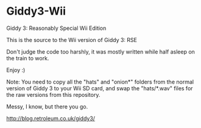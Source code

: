 # Giddy3-Wii
Giddy 3: Reasonably Special Wii Edition

This is the source to the Wii version of Giddy 3: RSE

Don't judge the code too harshly, it was mostly written while half asleep on
the train to work.

Enjoy :)


Note: You need to copy all the "hats" and "onion\*" folders from the normal
version of Giddy 3 to your Wii SD card, and swap the "hats/\*.wav" files
for the raw versions from this repository.

Messy, I know, but there you go.



http://blog.retroleum.co.uk/giddy3/
